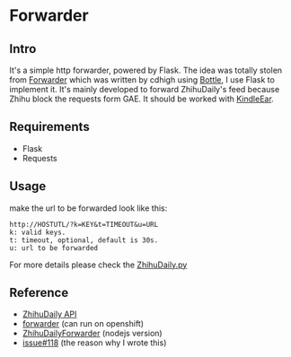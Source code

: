 # Forwarder

## Intro

It's a simple http forwarder, powered by Flask. The idea was totally stolen from
[Forwarder][] which was written by cdhigh using [Bottle][], I use Flask to implement it.
It's mainly developed to forward ZhihuDaily's feed because Zhihu block the
requests form GAE. It should be worked with [KindleEar][].

## Requirements

* Flask
* Requests

## Usage

make the url to be forwarded look like this:

    http://HOSTUTL/?k=KEY&t=TIMEOUT&u=URL
    k: valid keys.
    t: timeout, optional, default is 30s.
    u: url to be forwarded

For more details please check the [ZhihuDaily.py][]

## Reference

* [ZhihuDaily API][]
* [forwarder][] (can run on openshift)
* [ZhihuDailyForwarder][] (nodejs version)
* [issue#118][] (the reason why I wrote this)

[Bottle]: http://bottlepy.org/docs/stable/index.html
[End-to-end and Hop-by-hop Headers]: http://tools.ietf.org/html/rfc2616.html#page-92
[flask api proxy]: http://www.tanquach.com/flask-api-proxy/
[Forwarder]: https://github.com/cdhigh/Forwarder
[forwarder]: https://github.com/seff/forwarder
[issue#118]: https://github.com/cdhigh/KindleEar/issues/118
[KindleEar]: https://github.com/cdhigh
[ZhihuDaily API]: http://news.at.zhihu.com/api/1.2/news/latest
[ZhihuDaily.py]: https://github.com/cdhigh/KindleEar/blob/master/books/ZhihuDaily.py
[ZhihuDailyForwarder]: https://github.com/ohdarling/ZhihuDailyForwarder

